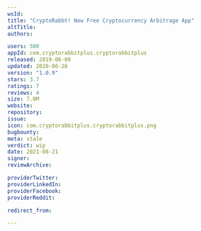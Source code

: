 ```yaml
---
wsId: 
title: "CryptoRabbt! New Free Cryptocurrency Arbitrage App"
altTitle: 
authors:

users: 500
appId: com.cryptorabbitplus.cryptorabbitplus
released: 2019-06-09
updated: 2020-06-26
version: "1.0.9"
stars: 3.7
ratings: 7
reviews: 4
size: 7.0M
website: 
repository: 
issue: 
icon: com.cryptorabbitplus.cryptorabbitplus.png
bugbounty: 
meta: stale
verdict: wip
date: 2021-08-21
signer: 
reviewArchive:

providerTwitter: 
providerLinkedIn: 
providerFacebook: 
providerReddit: 

redirect_from:

---
```


